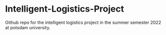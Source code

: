 # Intelligent-Logistics-Project
Github repo for the intelligent logistics project in the summer semester 2022 at potsdam university.
